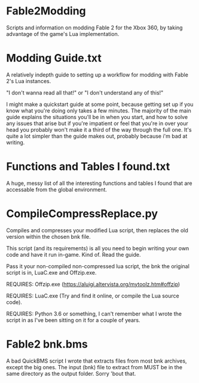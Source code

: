 # Fable2Modding
Scripts and information on modding Fable 2 for the Xbox 360, by taking advantage of the game's Lua implementation.

# Modding Guide.txt
A relatively indepth guide to setting up a workflow for modding with Fable 2's Lua instances.

"I don't wanna read all that!" or "I don't understand any of this!"

I might make a quickstart guide at some point, because getting set up if you know what you're doing only takes a few minutes. The majority of the main guide explains the situations you'll be in when you start, and how to solve any issues that arise but if you're impatient or feel that you're in over your head you probably won't make it a third of the way through the full one. It's quite a lot simpler than the guide makes out, probably because i'm bad at writing.

# Functions and Tables I found.txt
A huge, messy list of all the interesting functions and tables I found that are accessable from the global environment.

# CompileCompressReplace.py
Compiles and compresses your modified Lua script, then replaces the old version within the chosen bnk file.

This script (and its requirements) is all you need to begin writing your own code and have it run in-game. Kind of. Read the guide.

Pass it your non-compiled non-compressed lua script, the bnk the original script is in, LuaC.exe and Offzip.exe.

REQUIRES: Offzip.exe (https://aluigi.altervista.org/mytoolz.htm#offzip) 

REQUIRES: LuaC.exe (Try and find it online, or compile the Lua source code).

REQUIRES: Python 3.6 or something, I can't remember what I wrote the script in as I've been sitting on it for a couple of years.

# Fable2 bnk.bms
A bad QuickBMS script I wrote that extracts files from most bnk archives, except the big ones.
The input (bnk) file to extract from MUST be in the same directory as the output folder. Sorry 'bout that.
